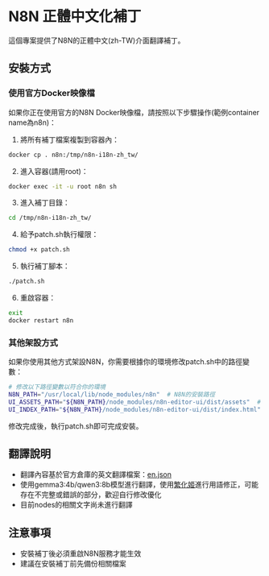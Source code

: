 # N8N 正體中文化補丁

這個專案提供了N8N的正體中文(zh-TW)介面翻譯補丁。

## 安裝方式

### 使用官方Docker映像檔

如果你正在使用官方的N8N Docker映像檔，請按照以下步驟操作(範例container name為n8n)：

1. 將所有補丁檔案複製到容器內：
```bash
docker cp . n8n:/tmp/n8n-i18n-zh_tw/
```

2. 進入容器(請用root)：
```bash
docker exec -it -u root n8n sh
```

3. 進入補丁目錄：
```bash
cd /tmp/n8n-i18n-zh_tw/
```

4. 給予patch.sh執行權限：
```bash
chmod +x patch.sh
```

5. 執行補丁腳本：
```bash
./patch.sh
```

6. 重啟容器：
```bash
exit
docker restart n8n
```

### 其他架設方式

如果你使用其他方式架設N8N，你需要根據你的環境修改patch.sh中的路徑變數：

```bash
# 修改以下路徑變數以符合你的環境
N8N_PATH="/usr/local/lib/node_modules/n8n"  # N8N的安裝路徑
UI_ASSETS_PATH="${N8N_PATH}/node_modules/n8n-editor-ui/dist/assets"  # n8n-editor-ui的assets目錄
UI_INDEX_PATH="${N8N_PATH}/node_modules/n8n-editor-ui/dist/index.html"  # n8n-editor-ui的index.html檔案
```

修改完成後，執行patch.sh即可完成安裝。

## 翻譯說明

- 翻譯內容基於官方倉庫的英文翻譯檔案：[en.json](https://github.com/n8n-io/n8n/blob/master/packages/frontend/editor-ui/src/plugins/i18n/locales/en.json)
- 使用gemma3:4b/qwen3:8b模型進行翻譯，使用[繁化姬](https://zhconvert.org/)進行用語修正，可能存在不完整或錯誤的部分，歡迎自行修改優化
- 目前nodes的相關文字尚未進行翻譯

## 注意事項

- 安裝補丁後必須重啟N8N服務才能生效
- 建議在安裝補丁前先備份相關檔案
